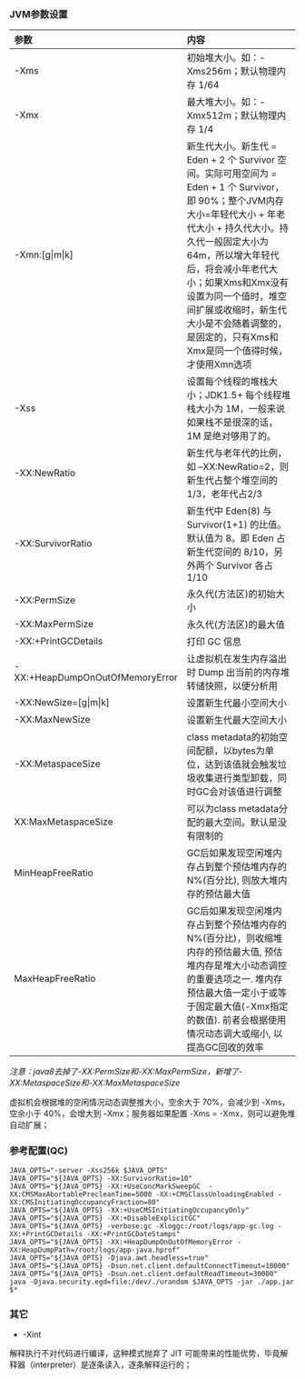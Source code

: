 ### JVM参数设置

| 参数 | 内容 |
| :--- | :--- |
| -Xms | 初始堆大小。如：-Xms256m；默认物理内存 1/64 |
| -Xmx | 最大堆大小。如：-Xmx512m；默认物理内存 1/4 |
| -Xmn:\[g\|m\|k\] | 新生代大小。新生代 = Eden + 2 个 Survivor 空间。实际可用空间为 = Eden + 1 个 Survivor，即 90%；整个JVM内存大小=年轻代大小 + 年老代大小 + 持久代大小。持久代一般固定大小为64m，所以增大年轻代后，将会减小年老代大小；如果Xms和Xmx没有设置为同一个值时，堆空间扩展或收缩时，新生代大小是不会随着调整的，是固定的，只有Xms和Xmx是同一个值得时候，才使用Xmn选项 |
| -Xss | 设置每个线程的堆栈大小；JDK1.5+ 每个线程堆栈大小为 1M，一般来说如果栈不是很深的话， 1M 是绝对够用了的。 |
| -XX:NewRatio | 新生代与老年代的比例，如 –XX:NewRatio=2，则新生代占整个堆空间的1/3，老年代占2/3 |
| -XX:SurvivorRatio | 新生代中 Eden\(8\) 与 Survivor\(1+1\) 的比值。默认值为 8。即 Eden 占新生代空间的 8/10，另外两个 Survivor 各占 1/10 |
| -XX:PermSize | 永久代\(方法区\)的初始大小 |
| -XX:MaxPermSize | 永久代\(方法区\)的最大值 |
| -XX:+PrintGCDetails | 打印 GC 信息 |
| -XX:+HeapDumpOnOutOfMemoryError | 让虚拟机在发生内存溢出时 Dump 出当前的内存堆转储快照，以便分析用 |
| -XX:NewSize=\[g\|m\|k\] | 设置新生代最小空间大小 |
| -XX:MaxNewSize | 设置新生代最大空间大小 |
| -XX:MetaspaceSize | class metadata的初始空间配额，以bytes为单位，达到该值就会触发垃圾收集进行类型卸载，同时GC会对该值进行调整 |
| XX:MaxMetaspaceSize | 可以为class metadata分配的最大空间。默认是没有限制的 |
| MinHeapFreeRatio | GC后如果发现空闲堆内存占到整个预估堆内存的N%\(百分比\), 则放大堆内存的预估最大值 |
| MaxHeapFreeRatio | GC后如果发现空闲堆内存占到整个预估堆内存的N%\(百分比\)，则收缩堆内存的预估最大值, 预估堆内存是堆大小动态调控的重要选项之一. 堆内存预估最大值一定小于或等于固定最大值\(-Xmx指定的数值\). 前者会根据使用情况动态调大或缩小, 以提高GC回收的效率 |

_注意：java8去掉了-XX:PermSize和-XX:MaxPermSize，新增了-XX:MetaspaceSize和-XX:MaxMetaspaceSize_

虚拟机会根据堆的空闲情况动态调整推大小，空余大于 70%，会减少到 -Xms，空余小于 40%，会增大到 -Xmx；服务器如果配置 -Xms = -Xmx，则可以避免堆自动扩展；

### 参考配置\(QC\)

```
JAVA_OPTS="-server -Xss256k $JAVA_OPTS"
JAVA_OPTS="${JAVA_OPTS} -XX:SurvivorRatio=10"
JAVA_OPTS="${JAVA_OPTS} -XX:+UseConcMarkSweepGC  -XX:CMSMaxAbortablePrecleanTime=5000 -XX:+CMSClassUnloadingEnabled -XX:CMSInitiatingOccupancyFraction=80"
JAVA_OPTS="${JAVA_OPTS} -XX:+UseCMSInitiatingOccupancyOnly"
JAVA_OPTS="${JAVA_OPTS} -XX:+DisableExplicitGC"
JAVA_OPTS="${JAVA_OPTS} -verbose:gc -Xloggc:/root/logs/app-gc.log -XX:+PrintGCDetails -XX:+PrintGCDateStamps"
JAVA_OPTS="${JAVA_OPTS} -XX:+HeapDumpOnOutOfMemoryError -XX:HeapDumpPath=/root/logs/app-java.hprof"
JAVA_OPTS="${JAVA_OPTS} -Djava.awt.headless=true"
JAVA_OPTS="${JAVA_OPTS} -Dsun.net.client.defaultConnectTimeout=10000"
JAVA_OPTS="${JAVA_OPTS} -Dsun.net.client.defaultReadTimeout=30000"
java -Djava.security.egd=file:/dev/./urandom $JAVA_OPTS -jar ./app.jar  $*
```

### 其它

* -Xint

解释执行不对代码进行编译，这种模式抛弃了 JIT 可能带来的性能优势，毕竟解释器（interpreter）是逐条读入，逐条解释运行的；

